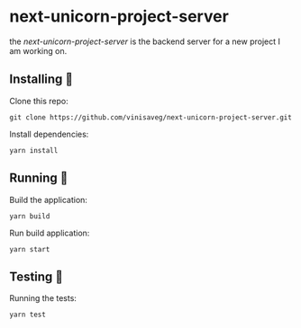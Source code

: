# next-unicorn-project-server

the _next-unicorn-project-server_ is the backend server for a new project I am working on.

## Installing :construction_worker:

Clone this repo:

    git clone https://github.com/vinisaveg/next-unicorn-project-server.git

Install dependencies:

    yarn install

## Running :runner:

Build the application:

    yarn build

Run build application:

    yarn start

## Testing :rotating_light:

Running the tests:

    yarn test
